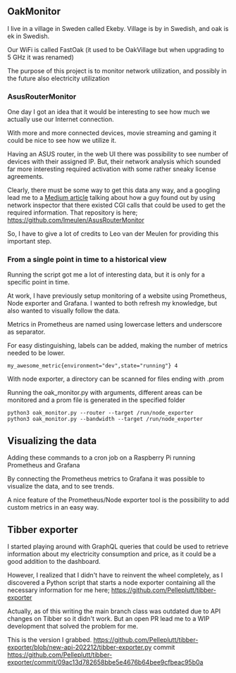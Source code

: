 ## OakMonitor

I live in a village in Sweden called Ekeby. Village is by in Swedish, and oak is ek in Swedish. 

Our WiFi is called FastOak (it used to be OakVillage but when upgrading to 5 GHz it was renamed)

The purpose of this project is to monitor network utilization, and possibly in the future also electricity
utilization

### AsusRouterMonitor

One day I got an idea that it would be interesting to see how much we actually use our Internet connection.

With more and more connected devices, movie streaming and gaming it could be nice to see how we utilize it.

Having an ASUS router, in the web UI there was possibility to see number of devices with their assigned IP.
But, their network analysis which sounded far more interesting required activation with some rather sneaky
license agreements.

Clearly, there must be some way to get this data any way, and a googling lead me to a 
[Medium article](https://itnext.io/monitor-your-asus-router-in-python-171693465fc1) talking
about how a guy found out by using network inspector that there existed CGI calls that could be used to get 
the required information. That repository is here; https://github.com/lmeulen/AsusRouterMonitor

So, I have to give a lot of credits to Leo van der Meulen for providing this important step.

### From a single point in time to a historical view

Running the script got me a lot of interesting data, but it is only for a specific point in time.

At work, I have previously setup monitoring of a website using Prometheus, Node exporter and Grafana. I wanted
to both refresh my knowledge, but also wanted to visually follow the data.

Metrics in Prometheus are named using lowercase letters and underscore as separator.

For easy distinguishing, labels can be added, making the number of metrics needed to be lower.

    my_awesome_metric{environment="dev",state="running"} 4

With node exporter, a directory can be scanned for files ending with .prom

Running the oak_monitor.py with arguments, different areas can be monitored and a prom file is generated in the 
specified folder

    python3 oak_monitor.py --router --target /run/node_exporter
    python3 oak_monitor.py --bandwidth --target /run/node_exporter

## Visualizing the data

Adding these commands to a cron job on a Raspberry Pi running Prometheus and Grafana

By connecting the Prometheus metrics to Grafana it was possible to visualize the data, and to see trends.

A nice feature of the Prometheus/Node exporter tool is the possibility to add custom metrics in an easy way.

## Tibber exporter

I started playing around with GraphQL queries that could be used to retrieve information about my
electricity consumption and price, as it could be a good addition to the dashboard.

However, I realized that I didn't have to reinvent the wheel completely, as I discovered a Python script that
starts a node exporter containing all the necessary information for me here; 
https://github.com/Pelleplutt/tibber-exporter

Actually, as of this writing the main branch class was outdated due to API changes on Tibber so it didn't work.
But an open PR lead me to a WIP development that solved the problem for me. 

This is the version I grabbed.
https://github.com/Pelleplutt/tibber-exporter/blob/new-api-202212/tibber-exporter.py
commit https://github.com/Pelleplutt/tibber-exporter/commit/09ac13d782658bbe5e4676b64bee9cfbeac95b0a

